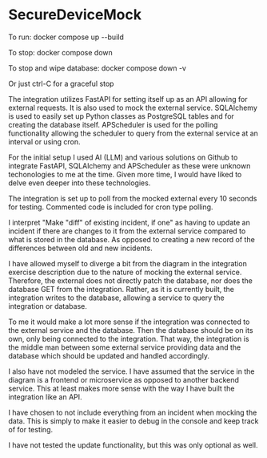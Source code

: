 # SecureDeviceMock
To run:
docker compose up --build

To stop:
docker compose down

To stop and wipe database:
docker compose down -v

Or just ctrl-C for a graceful stop

The integration utilizes FastAPI for setting itself up as an API allowing for external requests. It is also used to mock the external service.
SQLAlchemy is used to easily set up Python classes as PostgreSQL tables and for creating the database itself.
APScheduler is used for the polling functionality allowing the scheduler to query from the external service at an interval or using cron.

For the initial setup I used AI (LLM) and various solutions on Github to integrate FastAPI, SQLAlchemy and APScheduler as these were unknown techonologies to me at the time. Given more time, I would have liked to delve even deeper into these technologies.

The integration is set up to poll from the mocked external every 10 seconds for testing. Commented code is included for cron type polling.

I interpret "Make "diff" of existing incident, if one" as having to update an incident if there are changes to it from the external service compared to what is stored in the database. As opposed to creating a new record of the differences between old and new incidents.

I have allowed myself to diverge a bit from the diagram in the integration exercise description due to the nature of mocking the external service. Therefore, the external does not directly patch the database, nor does the database GET from the integration. Rather, as it is currently built, the integration writes to the database, allowing a service to query the integration or database. 

To me it would make a lot more sense if the integration was connected to the external service and the database. Then the database should be on its own, only being connected to the integration. That way, the integration is the middle man between some external service providing data and the database which should be updated and handled accordingly. 

I also have not modeled the service. I have assumed that the service in the diagram is a frontend or microservice as opposed to another backend service. This at least makes more sense with the way I have built the integration like an API.

I have chosen to not include everything from an incident when mocking the data. This is simply to make it easier to debug in the console and keep track of for testing.

I have not tested the update functionality, but this was only optional as well.